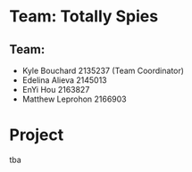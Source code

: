 # Team: Totally Spies

## **Team:** 
- Kyle Bouchard 2135237 (Team Coordinator)
- Edelina Alieva 2145013
- EnYi Hou 2163827
- Matthew Leprohon 2166903

# **Project**

tba
